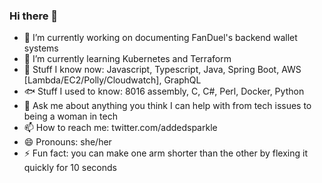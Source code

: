### Hi there 👋

- 🔭 I’m currently working on documenting FanDuel's backend wallet systems
- 🌱 I’m currently learning Kubernetes and Terraform
- 🧠 Stuff I know now: Javascript, Typescript, Java, Spring Boot, AWS [Lambda/EC2/Polly/Cloudwatch], GraphQL
- 🐟 Stuff I used to know: 8016 assembly, C, C#, Perl, Docker, Python
- 💬 Ask me about anything you think I can help with from tech issues to being a woman in tech
- 📫 How to reach me: twitter.com/addedsparkle
- 😄 Pronouns: she/her
- ⚡ Fun fact: you can make one arm shorter than the other by flexing it quickly for 10 seconds

